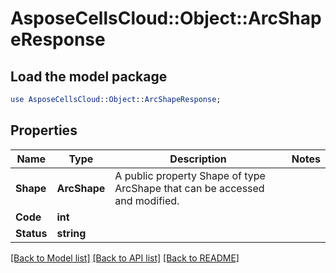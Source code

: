 # AsposeCellsCloud::Object::ArcShapeResponse 

## Load the model package
```perl
use AsposeCellsCloud::Object::ArcShapeResponse;
```

## Properties
Name | Type | Description | Notes
------------ | ------------- | ------------- | -------------
**Shape** | **ArcShape** | A public property Shape of type ArcShape that can be accessed and modified. |
**Code** | **int** |  |
**Status** | **string** |  |  

[[Back to Model list]](../README.md#documentation-for-models) [[Back to API list]](../README.md#documentation-for-api-endpoints) [[Back to README]](../README.md)

